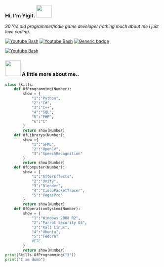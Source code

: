 ### Hi, I'm Yigit. <img src="https://media.tenor.com/images/486428053d6e3f90a4b2251ee5f82f56/tenor.gif" height="40" width="50" style="margin: 1px"> 

<p><em>20 Yrs old programmer/indie game developer nothing much about me i just love coding.</em> </br>

[![Youtube Bash](https://img.shields.io/github/followers/xwbash?style=social)](https://github.com/xwbash) [![Youtube Bash](https://img.shields.io/youtube/channel/subscribers/UC10SomBYsuYoptbwDKFSwUw?style=social)](https://www.youtube.com/channel/UC10SomBYsuYoptbwDKFSwUw)     [![Generic badge](https://img.shields.io/badge/Game-Developing-red.svg)](https://shields.io/)<br>

[![Youtube Bash](https://github-readme-stats.vercel.app/api?username=xwbash)](https://github.com/xwbash)
### <img src="https://i.imgur.com/fBU9vrh.png" width="50"> A little more about me..  
```python
class Skills:
    def OfProgramming(Number):
        show = {
            "1":"Python",
            "2":"C#",
            "3":"C++",
            "4":"SQL",
            "5":"PHP",
            "6":"C"
        }
        return show[Number]
    def OfLibrarys(Number):
        show ={
            "1":"SFML",
            "2":"OpenCV",
            "3":"SpeechRecognition"
        }
        return show[Number]
    def OfComputer(Number):
        show = {
            "1":"AfterEffects",
            "2":"Unity",
            "3":"Blender",
            "4":"CiscoPacketTracer",
            "5":"VegasPro"
        }
        return show[Number]
    def OfOperationSystem(Number):
        show = {
            "1":"Windows 2008 R2",
            "2":"Parrot Security OS",
            "3":"Kali Linux",
            "4":"Ubuntu",
            "5":"Fedora"
            #ETC.
        }
        return show[Number]
print(Skills.OfProgramming("3"))
print("I am dumb")

```


